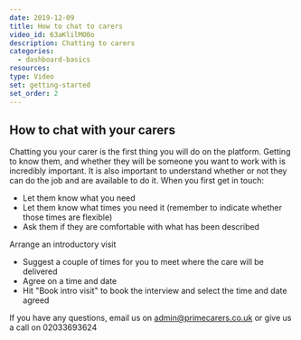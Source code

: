 ```yaml
---
date: 2019-12-09
title: How to chat to carers
video_id: 63aKlilMO0o
description: Chatting to carers
categories:
  - dashboard-basics
resources:
type: Video
set: getting-started
set_order: 2
---
```


## How to chat with your carers

Chatting you your carer is the first thing you will do on the platform. Getting to know them, and whether they will be someone you want to work with is incredibly important. It is also important to understand whether or not they can do the job and are available to do it.
When you first get in touch:
 - Let them know what you need
 - Let them know what times you need it (remember to indicate whether those times are flexible)
 - Ask them if they are comfortable with what has been described

 Arrange an introductory visit
 - Suggest a couple of times for you to meet where the care will be delivered
 - Agree on a time and date
 - Hit "Book intro visit" to book the interview and select the time and date agreed

If you have any questions, email us on admin@primecarers.co.uk or give us a call on 02033693624

